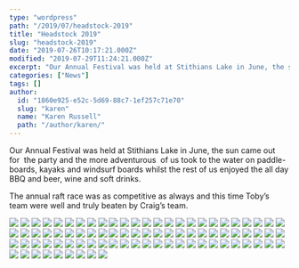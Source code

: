 ```yaml
---
type: "wordpress"
path: "/2019/07/headstock-2019"
title: "Headstock 2019"
slug: "headstock-2019"
date: "2019-07-26T10:17:21.000Z"
modified: "2019-07-29T11:24:21.000Z"
excerpt: "Our Annual Festival was held at Stithians Lake in June, the sun came out for  the party and the more adventurous  of us took to the water on paddle-boards, kayaks and windsurf boards whilst the rest of us enjoyed the all day BBQ and beer, wine and soft drinks. The annual raft race was as …"
categories: ["News"]
tags: []
author:
  id: "1860e925-e52c-5d69-88c7-1ef257c71e70"
  slug: "karen"
  name: "Karen Russell"
  path: "/author/karen/"
---
```

Our Annual Festival was held at Stithians Lake in June, the sun came out for  the party and the more adventurous  of us took to the water on paddle-boards, kayaks and windsurf boards whilst the rest of us enjoyed the all day BBQ and beer, wine and soft drinks.

The annual raft race was as competitive as always and this time Toby’s team were well and truly beaten by Craig’s team.


<section class="gallery">


![](/wp-content/uploads/2019/07/P1000297.jpg)
![](/wp-content/uploads/2019/07/P1000300.jpg)
![](/wp-content/uploads/2019/07/P1000301.jpg)
![](/wp-content/uploads/2019/07/P1000303.jpg)
![](/wp-content/uploads/2019/07/P1000305.jpg)
![](/wp-content/uploads/2019/07/P1000304.jpg)
![](/wp-content/uploads/2019/07/P1000307.jpg)
![](/wp-content/uploads/2019/07/P1000308.jpg)
![](/wp-content/uploads/2019/07/P1000309.jpg)
![](/wp-content/uploads/2019/07/P1000310.jpg)
![](/wp-content/uploads/2019/07/P1000311.jpg)
![](/wp-content/uploads/2019/07/P1000312.jpg)
![](/wp-content/uploads/2019/07/P1000314.jpg)
![](/wp-content/uploads/2019/07/P1000315.jpg)
![](/wp-content/uploads/2019/07/P1000311.jpg)
![](/wp-content/uploads/2019/07/P1000316.jpg)
![](/wp-content/uploads/2019/07/P1000318.jpg)
![](/wp-content/uploads/2019/07/P1000319.jpg)
![](/wp-content/uploads/2019/07/P1000321.jpg)
![](/wp-content/uploads/2019/07/P1000323.jpg)
![](/wp-content/uploads/2019/07/P1000338.jpg)
![](/wp-content/uploads/2019/07/P1000324.jpg)
![](/wp-content/uploads/2019/01/2018-06-30-14.28.51.jpg)
![](/wp-content/uploads/2019/07/P1000325.jpg)
![](/wp-content/uploads/2019/07/P1000326.jpg)
![](/wp-content/uploads/2019/07/P1000340.jpg)
![](/wp-content/uploads/2019/07/P1000334.jpg)
![](/wp-content/uploads/2019/07/P1000327.jpg)
![](/wp-content/uploads/2019/07/P1000328.jpg)
![](/wp-content/uploads/2019/07/P1000330.jpg)
![](/wp-content/uploads/2019/07/P1000331.jpg)
![](/wp-content/uploads/2019/07/P1000332.jpg)
![](/wp-content/uploads/2019/07/P1000336.jpg)
![](/wp-content/uploads/2019/07/P1000394.jpg)
![](/wp-content/uploads/2019/07/P1000322.jpg)
![](/wp-content/uploads/2019/07/P1000320.jpg)
![](/wp-content/uploads/2019/07/P1000337.jpg)
![](/wp-content/uploads/2019/07/P1000347.jpg)
![](/wp-content/uploads/2019/07/P1000346.jpg)
![](/wp-content/uploads/2019/07/P1000341.jpg)
![](/wp-content/uploads/2019/07/P1000342.jpg)
![](/wp-content/uploads/2019/07/P1000375.jpg)
![](/wp-content/uploads/2019/07/P1000374.jpg)
![](/wp-content/uploads/2019/07/P1000378.jpg)
![](/wp-content/uploads/2019/07/P1000376.jpg)
![](/wp-content/uploads/2019/07/P1000374.jpg)
![](/wp-content/uploads/2019/07/P1000373.jpg)
![](/wp-content/uploads/2019/07/P1000401.jpg)
![](/wp-content/uploads/2019/07/P1000390.jpg)
![](/wp-content/uploads/2019/07/P1000412.jpg)
![](/wp-content/uploads/2019/07/P1000414.jpg)
![](/wp-content/uploads/2019/07/P1000416.jpg)
![](/wp-content/uploads/2019/07/P1000420.jpg)
![](/wp-content/uploads/2019/07/P1000421.jpg)
![](/wp-content/uploads/2019/07/P1000431.jpg)
![](/wp-content/uploads/2019/07/P1000422.jpg)
![](/wp-content/uploads/2019/07/P1000423.jpg)
![](/wp-content/uploads/2019/07/P1000427.jpg)
![](/wp-content/uploads/2019/07/P1000437.jpg)
![](/wp-content/uploads/2019/07/P1000450.jpg)
![](/wp-content/uploads/2019/07/P1000461.jpg)
![](/wp-content/uploads/2019/07/P1000468.jpg)
![](/wp-content/uploads/2019/07/P1000478.jpg)
![](/wp-content/uploads/2019/07/P1000479.jpg)
![](/wp-content/uploads/2019/07/P1000493.jpg)
![](/wp-content/uploads/2019/07/P1000496.jpg)
![](/wp-content/uploads/2019/07/P1000547-001.jpg)
![](/wp-content/uploads/2019/07/P1000546.jpg)
![](/wp-content/uploads/2019/07/P1000544.jpg)
![](/wp-content/uploads/2019/07/P1000542.jpg)
![](/wp-content/uploads/2019/07/P1000536.jpg)
![](/wp-content/uploads/2019/07/P1000535.jpg)
![](/wp-content/uploads/2019/07/P1000534.jpg)
![](/wp-content/uploads/2019/07/P1000532.jpg)
![](/wp-content/uploads/2019/07/P1000531.jpg)
![](/wp-content/uploads/2019/07/P1000530.jpg)
![](/wp-content/uploads/2019/07/P1000529.jpg)
![](/wp-content/uploads/2019/07/P1000528.jpg)
![](/wp-content/uploads/2019/07/P1000526.jpg)
![](/wp-content/uploads/2019/07/P1000525.jpg)
![](/wp-content/uploads/2019/07/P1000523.jpg)
![](/wp-content/uploads/2019/07/P1000520.jpg)
![](/wp-content/uploads/2019/07/P1000517.jpg)
![](/wp-content/uploads/2019/07/P1000512.jpg)

</section>

